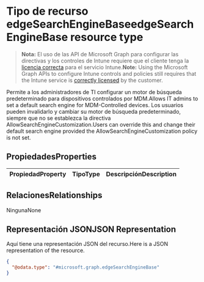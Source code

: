 # <a name="edgesearchenginebase-resource-type"></a><span data-ttu-id="fb13c-101">Tipo de recurso edgeSearchEngineBase</span><span class="sxs-lookup"><span data-stu-id="fb13c-101">edgeSearchEngineBase resource type</span></span>

> <span data-ttu-id="fb13c-102">**Nota:** El uso de las API de Microsoft Graph para configurar las directivas y los controles de Intune requiere que el cliente tenga la [licencia correcta](https://go.microsoft.com/fwlink/?linkid=839381) para el servicio Intune.</span><span class="sxs-lookup"><span data-stu-id="fb13c-102">**Note:** Using the Microsoft Graph APIs to configure Intune controls and policies still requires that the Intune service is [correctly licensed](https://go.microsoft.com/fwlink/?linkid=839381) by the customer.</span></span>

<span data-ttu-id="fb13c-103">Permite a los administradores de TI configurar un motor de búsqueda predeterminado para dispositivos controlados por MDM.</span><span class="sxs-lookup"><span data-stu-id="fb13c-103">Allows IT admins to set a default search engine for MDM-Controlled devices.</span></span> <span data-ttu-id="fb13c-104">Los usuarios pueden invalidarlo y cambiar su motor de búsqueda predeterminado, siempre que no se establezca la directiva AllowSearchEngineCustomization.</span><span class="sxs-lookup"><span data-stu-id="fb13c-104">Users can override this and change their default search engine provided the AllowSearchEngineCustomization policy is not set.</span></span>
## <a name="properties"></a><span data-ttu-id="fb13c-105">Propiedades</span><span class="sxs-lookup"><span data-stu-id="fb13c-105">Properties</span></span>
|<span data-ttu-id="fb13c-106">Propiedad</span><span class="sxs-lookup"><span data-stu-id="fb13c-106">Property</span></span>|<span data-ttu-id="fb13c-107">Tipo</span><span class="sxs-lookup"><span data-stu-id="fb13c-107">Type</span></span>|<span data-ttu-id="fb13c-108">Descripción</span><span class="sxs-lookup"><span data-stu-id="fb13c-108">Description</span></span>|
|:---|:---|:---|

## <a name="relationships"></a><span data-ttu-id="fb13c-109">Relaciones</span><span class="sxs-lookup"><span data-stu-id="fb13c-109">Relationships</span></span>
<span data-ttu-id="fb13c-110">Ninguna</span><span class="sxs-lookup"><span data-stu-id="fb13c-110">None</span></span>
## <a name="json-representation"></a><span data-ttu-id="fb13c-111">Representación JSON</span><span class="sxs-lookup"><span data-stu-id="fb13c-111">JSON Representation</span></span>
<span data-ttu-id="fb13c-112">Aquí tiene una representación JSON del recurso.</span><span class="sxs-lookup"><span data-stu-id="fb13c-112">Here is a JSON representation of the resource.</span></span>
<!-- {
  "blockType": "resource",
  "keyProperty": "id",
  "@odata.type": "microsoft.graph.edgeSearchEngineBase"
}
-->
``` json
{
  "@odata.type": "#microsoft.graph.edgeSearchEngineBase"
}
```



